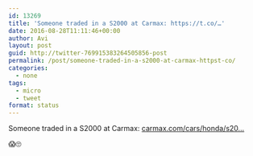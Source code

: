 ```yaml
---
id: 13269
title: 'Someone traded in a S2000 at Carmax: https://t.co/…'
date: 2016-08-28T11:11:46+00:00
author: Avi
layout: post
guid: http://twitter-769915383264505856-post
permalink: /post/someone-traded-in-a-s2000-at-carmax-httpst-co/
categories:
  - none
tags:
  - micro
  - tweet
format: status
---
```

Someone traded in a S2000 at Carmax: [carmax.com/cars/honda/s20…](https://www.carmax.com/cars/honda/s2000/2005/13390709)

😱🙄